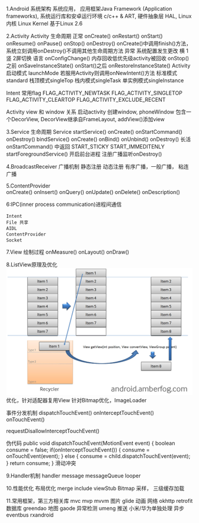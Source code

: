 1.Android 系统架构
系统应用，
应用框架Java Framework (Application frameworks),
系统运行库和安卓运行环境 c/c++ & ART,
硬件抽象层 HAL,
Linux 内核 Linux Kernel 基于Linux 2.6

2.Activity
 Activity 生命周期
          正常 onCreate() onRestart() onStart() onResume() onPause() onStop() onDestroy()
          onCreate()中调用finish()方法，系统立刻调用onDestroy()不调用其他生命周期方法
          异常 系统配置发生更改 横 1 竖 2屏切换  语言 onConfigChange()
               内存回收低优先级activity被回收
               onStop() 之前 onSaveInstanceState() onStart()之后 onRestoreInstanceState()
 Activity 启动模式
    launchMode 若服用Activity则调用onNewIntent()方法
        标准模式standard
        栈顶模式singleTop
        栈内模式singleTask
        单实例模式singleInstance
        
 Intent 常用flag
  FLAG_ACTIVITY_NEWTASK
  FLAG_ACTIVITY_SINGLETOP
  FLAG_ACTIVITY_CLEARTOP
  FLAG_ACTIVITY_EXCLUDE_RECENT
  
  Activity view 和 window 关系
  启动activity 创建window, phoneWindow 包含一个DecorView, DecorView继承自FrameLayout, addView()添加view

3.Service 生命周期
 Service startService() onCreate() onStartCommand() onDestroy()
         bindService()  onCreate() onBind() onUnbind() onDestroy()
 长活 onStartCommand() 中返回 START_STICKY START_IMMEDITENLY
      startForegroundService() 开启前台进程
      注册广播监听onDestroy()       

4.BroadcastReceiver 广播机制
   静态注册 动态注册
   有序广播，一般广播， 粘连广播
   
5.ContentProvider  
 onCreate()
 onInsert()
 onQuery()
 onUpdate()
 onDelete()
 onDescription() 
   
6:IPC(inner process communication)进程间通信
  
    Intent 
    File 共享
    AIDL   
    ContentProvider
    Socket
    
7.View 绘制过程
  onMeasure()
  onLayout()
  onDraw()

8.ListView原理及优化
  ![Image text](./android-listview.jpg)
  优化，针对适配器复用View
        针对Bitmap优化，ImageLoader

  事件分发机制
   dispatchTouchEvent() onInterceptTouchEvent() onTouchEvent()
  
   requestDisallowInterceptTouchEvent()
   
  伪代码
  public void dispatchTouchEvent(MotionEvent event) {
    boolean consume = false;
    if(onInterceptTouchEvent()) {
        consume = onTouchEvent(event);
    } else {
        consume = child.dispatchTouchEvent(event);
    }
    return consume;
  }
  滑动冲突 
  
9.Handler机制
  handler message  messageQueue looper
  
10.性能优化
  布局优化 merge include viewStub
  Bitmap 采样， 三级缓存加载
  
11.常用框架，第三方相关库
 mvc mvp mvvm
 图片 glide 
 动画 
 网络 okhttp retrofit
 数据库 greendao
 地图 gaode
 异常检测 umeng 推送 小米/华为单独处理
 异步 eventbus rxandroid
 
  
    


